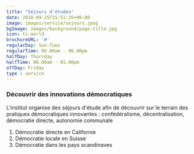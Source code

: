 ```yaml
---
title: "Séjours d'études"
date: 2018-09-25T15:51:35+06:00
image: images/service/sejours.jpeg
bgImage: images/background/page-title.jpg
icon: ti-world
brochureURL: '#'
regularDay: Sun-Tues
regularTime: 08.00am - 06.00pm
halfDay: Thursday
halfTime: 08.00am - 01.00pm
offDay: Friday
type : service
---
```


### Découvrir des innovations démocratiques

L'institut organise des séjours d'étude afin de découvrir sur le terrain des pratiques démocratiques innovantes : confédéralisme, décentralisation, démocratie directe, autonomie communale

1. Démocratie directe en Californie
2. Démocratie locale en Suisse
3. Démocratie dans les pays scandinaves
